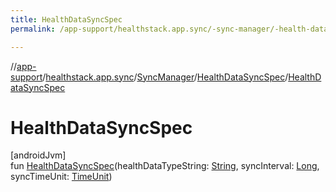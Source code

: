 ```yaml
---
title: HealthDataSyncSpec
permalink: /app-support/healthstack.app.sync/-sync-manager/-health-data-sync-spec/-health-data-sync-spec.html

---
```

//[app-support](../../../../index.html)/[healthstack.app.sync](../../index.html)/[SyncManager](../index.html)/[HealthDataSyncSpec](index.html)/[HealthDataSyncSpec](-health-data-sync-spec.html)



# HealthDataSyncSpec



[androidJvm]\
fun [HealthDataSyncSpec](-health-data-sync-spec.html)(healthDataTypeString: [String](https://kotlinlang.org/api/latest/jvm/stdlib/kotlin/-string/index.html), syncInterval: [Long](https://kotlinlang.org/api/latest/jvm/stdlib/kotlin/-long/index.html), syncTimeUnit: [TimeUnit](https://developer.android.com/reference/kotlin/java/util/concurrent/TimeUnit.html))




